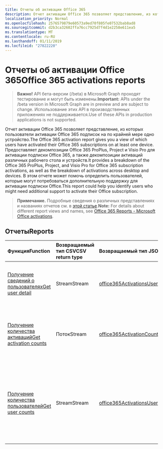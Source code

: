 ```yaml
---
title: Отчеты об активации Office 365
description: Отчет активации Office 365 позволяет представление, из которых пользователи активации Office 365 подписок на по крайней мере одно устройство. Предоставляет декомпозиции Office 365 ProPlus, Project и Visio Pro для активации подписки Office 365, а также декомпозиции активаций различных рабочего стола и устройств. В этом отчете может помочь определить пользователей, которые могут потребоваться дополнительную поддержку для активации подписки Office.
localization_priority: Normal
ms.openlocfilehash: 2576579879e60573a9ed70f805fe07532bab8ad8
ms.sourcegitcommit: d2b3ca32602ffa76cc7925d7f4d1e2258e611ea5
ms.translationtype: MT
ms.contentlocale: ru-RU
ms.lasthandoff: 01/11/2019
ms.locfileid: "27822220"
---
```

# <a name="office-365-activations-reports"></a><span data-ttu-id="bfe36-105">Отчеты об активации Office 365</span><span class="sxs-lookup"><span data-stu-id="bfe36-105">Office 365 activations reports</span></span>

> <span data-ttu-id="bfe36-106">**Важно!** API бета-версии (/beta) в Microsoft Graph проходят тестирование и могут быть изменены.</span><span class="sxs-lookup"><span data-stu-id="bfe36-106">**Important:** APIs under the /beta version in Microsoft Graph are in preview and are subject to change.</span></span> <span data-ttu-id="bfe36-107">Использование этих API в производственных приложениях не поддерживается.</span><span class="sxs-lookup"><span data-stu-id="bfe36-107">Use of these APIs in production applications is not supported.</span></span>

<span data-ttu-id="bfe36-108">Отчет активации Office 365 позволяет представление, из которых пользователи активации Office 365 подписок на по крайней мере одно устройство.</span><span class="sxs-lookup"><span data-stu-id="bfe36-108">The Office 365 activation report gives you a view of which users have activated their Office 365 subscriptions on at least one device.</span></span> <span data-ttu-id="bfe36-109">Предоставляет декомпозиции Office 365 ProPlus, Project и Visio Pro для активации подписки Office 365, а также декомпозиции активаций различных рабочего стола и устройств.</span><span class="sxs-lookup"><span data-stu-id="bfe36-109">It provides a breakdown of the Office 365 ProPlus, Project, and Visio Pro for Office 365 subscription activations, as well as the breakdown of activations across desktop and devices.</span></span> <span data-ttu-id="bfe36-110">В этом отчете может помочь определить пользователей, которые могут потребоваться дополнительную поддержку для активации подписки Office.</span><span class="sxs-lookup"><span data-stu-id="bfe36-110">This report could help you identify users who might need additional support to activate their Office subscription.</span></span>

> <span data-ttu-id="bfe36-111">**Примечание.** Подробные сведения о различных представлениях и названиях отчетов см. в [этой статье](https://support.office.com/client/Office-activations-87c24ae2-82e0-4d1e-be01-c3bcc3f18c60).</span><span class="sxs-lookup"><span data-stu-id="bfe36-111">**Note:** For details about different report views and names, see [Office 365 Reports - Microsoft Office activations](https://support.office.com/client/Office-activations-87c24ae2-82e0-4d1e-be01-c3bcc3f18c60).</span></span>

## <a name="reports"></a><span data-ttu-id="bfe36-112">Отчеты</span><span class="sxs-lookup"><span data-stu-id="bfe36-112">Reports</span></span>
| <span data-ttu-id="bfe36-113">Функция</span><span class="sxs-lookup"><span data-stu-id="bfe36-113">Function</span></span>                                 | <span data-ttu-id="bfe36-114">Возвращаемый тип CSV</span><span class="sxs-lookup"><span data-stu-id="bfe36-114">CSV return type</span></span> | <span data-ttu-id="bfe36-115">Возвращаемый тип JSON</span><span class="sxs-lookup"><span data-stu-id="bfe36-115">JSON return type</span></span>                         | <span data-ttu-id="bfe36-116">Описание</span><span class="sxs-lookup"><span data-stu-id="bfe36-116">Description</span></span>                              |
| :--------------------------------------- | :-------------- | :--------------------------------------- | ---------------------------------------- |
| [<span data-ttu-id="bfe36-117">Получение сведений о пользователях</span><span class="sxs-lookup"><span data-stu-id="bfe36-117">Get user detail</span></span>](../api/reportroot-getoffice365activationsuserdetail.md) | <span data-ttu-id="bfe36-118">Stream</span><span class="sxs-lookup"><span data-stu-id="bfe36-118">Stream</span></span>          | [<span data-ttu-id="bfe36-119">office365ActivationsUserDetail</span><span class="sxs-lookup"><span data-stu-id="bfe36-119">office365ActivationsUserDetail</span></span>](../resources/office365activationsuserdetail.md) | <span data-ttu-id="bfe36-120">Получите сведения о пользователях, которые активировали Office 365.</span><span class="sxs-lookup"><span data-stu-id="bfe36-120">Get details about users who have activated Office 365.</span></span> |
| [<span data-ttu-id="bfe36-121">Получение количества активаций</span><span class="sxs-lookup"><span data-stu-id="bfe36-121">Get activation counts</span></span>](../api/reportroot-getoffice365activationcounts.md) | <span data-ttu-id="bfe36-122">Поток</span><span class="sxs-lookup"><span data-stu-id="bfe36-122">Stream</span></span>          | [<span data-ttu-id="bfe36-123">office365ActivationCounts</span><span class="sxs-lookup"><span data-stu-id="bfe36-123">office365ActivationCounts</span></span>](../resources/office365activationcounts.md) | <span data-ttu-id="bfe36-124">Получите сведения о количестве активаций Office 365 на компьютерах и мобильных устройствах.</span><span class="sxs-lookup"><span data-stu-id="bfe36-124">Get the count of Office 365 activations on desktops and devices.</span></span> |
| [<span data-ttu-id="bfe36-125">Получение количества пользователей</span><span class="sxs-lookup"><span data-stu-id="bfe36-125">Get user counts</span></span>](../api/reportroot-getoffice365activationsusercounts.md) | <span data-ttu-id="bfe36-126">Stream</span><span class="sxs-lookup"><span data-stu-id="bfe36-126">Stream</span></span>          | [<span data-ttu-id="bfe36-127">office365ActivationsUserCounts</span><span class="sxs-lookup"><span data-stu-id="bfe36-127">office365ActivationsUserCounts</span></span>](../resources/office365activationsusercounts.md) | <span data-ttu-id="bfe36-128">Узнайте, сколько пользователей активировали подписку на Office на компьютере или мобильном устройстве.</span><span class="sxs-lookup"><span data-stu-id="bfe36-128">Get the count of users that are enabled and those that have activated the Office subscription on desktop or devices.</span></span> |
